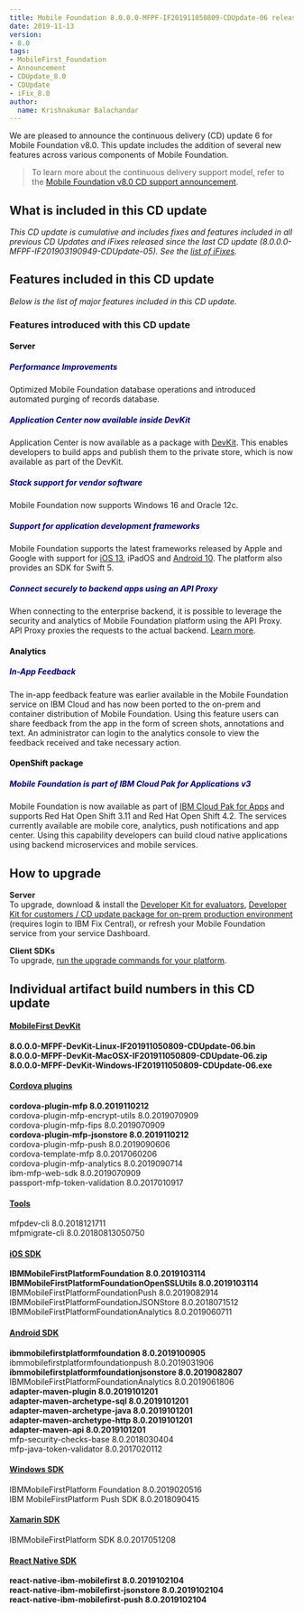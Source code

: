 ```yaml
---
title: Mobile Foundation 8.0.0.0-MFPF-IF201911050809-CDUpdate-06 released
date: 2019-11-13
version:
- 8.0
tags:
- MobileFirst_Foundation
- Announcement
- CDUpdate_8.0
- CDUpdate
- iFix_8.0
author:
  name: Krishnakumar Balachandar
---
```

We are pleased to announce the continuous delivery (CD) update 6 for Mobile Foundation v8.0. This update includes the addition of several new features across various components of Mobile Foundation.

>To learn more about the continuous delivery support model, refer to the [Mobile Foundation v8.0 CD support announcement](https://www-01.ibm.com/common/ssi/ShowDoc.wss?docURL=/common/ssi/rep_ca/0/897/ENUS217-390/index.html&request_locale=en).


## What is included in this CD update
*This CD update is cumulative and includes fixes and features included in all previous CD Updates and iFixes released since the last CD update (8.0.0.0-MFPF-IF201903190949-CDUpdate-05). See the [list of iFixes]({{site.baseurl}}/blog/2018/05/18/8-0-master-ifix-release/).*

## Features included in this CD update
*Below is the list of major features included in this CD update.*

### Features introduced with this CD update
>
#### <span style="color:Black">Server</span>
##### <span style="color:NAVY">**Performance Improvements**</span>
>
Optimized Mobile Foundation database operations and introduced automated purging of records database.
>
##### <span style="color:NAVY">**Application Center now available inside DevKit**</span>
>
Application Center is now available as a package with [DevKit]({{site.baseurl}}/downloads/). This enables developers to build apps and publish them to the private store, which is now available as part of the DevKit.
>
##### <span style="color:NAVY">**Stack support for vendor software**</span>
>
Mobile Foundation now supports Windows 16 and Oracle 12c.
>
##### <span style="color:NAVY">**Support for application development frameworks**</span>
>
Mobile Foundation supports the latest frameworks released by Apple and Google with support for [iOS 13]({{site.baseurl}}/blog/2019/09/19/IBM-MobileFoundation-iOS13/), iPadOS and [Android 10]({{site.baseurl}}/blog/2019/09/04/mobilefirst-android-Q/). The platform also provides an SDK for Swift 5.
>
##### <span style="color:NAVY">**Connect securely to backend apps using an API Proxy**</span>
>
When connecting to the enterprise backend, it is possible to leverage the security and analytics of Mobile Foundation platform using the API Proxy. API Proxy proxies the requests to the actual backend. [Learn more]({{site.baseurl}}/tutorials/en/foundation/8.0/digital-app-builder/api-proxy/).
>

>
#### <span style="color:Black">Analytics</span>
##### <span style="color:NAVY">**In-App Feedback**</span>
>
The in-app feedback feature was earlier available in the Mobile Foundation service on IBM Cloud and has now been ported to the on-prem and container distribution of Mobile Foundation. Using this feature users can share feedback from the app in the form of screen shots, annotations and text. An administrator can login to the analytics console to view the feedback received and take necessary action.
>

>
#### <span style="color:Black">OpenShift package</span>
##### <span style="color:NAVY">**Mobile Foundation is part of IBM Cloud Pak for Applications v3**</span>
>
Mobile Foundation is now available as part of [IBM Cloud Pak for Apps]({{site.baseurl}}/blog/2019/09/13/announcing-support-for-mf-on-rhocp/) and supports Red Hat Open Shift 3.11 and Red Hat Open Shift 4.2. The services currently available are mobile core, analytics, push notifications and app center. Using this capability developers can build cloud native applications using backend microservices and mobile services.
>

## How to upgrade
**Server**  
To upgrade, download &amp; install the [Developer Kit for evaluators]({{site.baseurl}}/downloads/), [Developer Kit for customers / CD update package for on-prem production environment](http://www.ibm.com/support/fixcentral/quickorder?product=ibm%2FOther+software%2FIBM+MobileFirst+Platform+Foundation&fixids=8.0.0.0-MFPF-IF201911050809-CDUpdate-06&source=SAR) (requires login to IBM Fix Central), or refresh your Mobile Foundation service from your service Dashboard.

**Client SDKs**  
To upgrade, [run the upgrade commands for your platform]({{site.baseurl}}/tutorials/en/foundation/8.0/application-development/sdk/).


## Individual artifact build numbers in this CD update

<div class="panel-group accordion" id="mfp-component-builds-IF201911050809" role="tablist">
    <div class="panel panel-default">
        <div class="panel-heading" role="tab" id="mfp-devkit-IF201911050809">
            <h4 class="panel-title">
                <a role="button" data-toggle="collapse" data-parent="#mfp-component-builds-IF201911050809" href="#collapse-mfp-devkit-IF201911050809" aria-expanded="true" aria-controls="collapse-mfp-devkit-IF201911050809"><b>MobileFirst DevKit</b></a>
            </h4>
        </div>
        <div id="collapse-mfp-devkit-IF201911050809" class="panel-collapse collapse" role="tabpanel" aria-labelledby="mfp-devkit-IF201911050809">
            <div class="panel-body">
                  <b>8.0.0.0-MFPF-DevKit-Linux-IF201911050809-CDUpdate-06.bin</b><br/>
                  <b>8.0.0.0-MFPF-DevKit-MacOSX-IF201911050809-CDUpdate-06.zip</b><br/>
                  <b>8.0.0.0-MFPF-DevKit-Windows-IF201911050809-CDUpdate-06.exe</b><br/>
            </div>
        </div>      
    </div>
    <div class="panel panel-default">
        <div class="panel-heading" role="tab" id="cordova-plugins-IF201911050809">
            <h4 class="panel-title">
                <a role="button" data-toggle="collapse" data-parent="#mfp-component-builds-IF201911050809" href="#collapse-cordova-plugins-IF201911050809" aria-expanded="true" aria-controls="collapse-cordova-plugins-IF201911050809"><b>Cordova plugins</b></a>
            </h4>
        </div>
        <div id="collapse-cordova-plugins-IF201911050809" class="panel-collapse collapse" role="tabpanel" aria-labelledby="cordova-plugins-IF201911050809">
            <div class="panel-body">
                  <b>cordova-plugin-mfp              8.0.2019110212</b><br/>
                  cordova-plugin-mfp-encrypt-utils   8.0.2019070909<br/>
                  cordova-plugin-mfp-fips            8.0.2019070909<br/>
                  <b>cordova-plugin-mfp-jsonstore      8.0.2019110212</b><br/>
                  cordova-plugin-mfp-push            8.0.2019090606<br/>
                  cordova-template-mfp               8.0.2017060206<br/>
                  cordova-plugin-mfp-analytics      8.0.2019090714<br/>
                  ibm-mfp-web-sdk                     8.0.2019070909<br/>
                  passport-mfp-token-validation      8.0.2017010917<br/>
            </div>
        </div>      
    </div>
    <div class="panel panel-default">
        <div class="panel-heading" role="tab" id="tools-IF201911050809">
            <h4 class="panel-title">
                <a role="button" data-toggle="collapse" data-parent="#mfp-component-builds-IF201911050809" href="#collapse-tools-IF201911050809" aria-expanded="true" aria-controls="collapse-tools-IF201911050809">Tools</a>
            </h4>
        </div>
        <div id="collapse-tools-IF201911050809" class="panel-collapse collapse" role="tabpanel" aria-labelledby="tools-IF201911050809">
            <div class="panel-body">
                  mfpdev-cli 8.0.2018121711<br/>
                  mfpmigrate-cli 8.0.20180813050750<br/>
            </div>
        </div>      
    </div>
    <div class="panel panel-default">
        <div class="panel-heading" role="tab" id="ios-sdk-IF201911050809">
            <h4 class="panel-title">
                <a role="button" data-toggle="collapse" data-parent="#mfp-component-builds-IF201911050809" href="#collapse-ios-sdk-IF201911050809" aria-expanded="true" aria-controls="collapse-ios-sdk-IF201911050809"><b>iOS SDK</b></a>
            </h4>
        </div>
        <div id="collapse-ios-sdk-IF201911050809" class="panel-collapse collapse" role="tabpanel" aria-labelledby="ios-sdk-IF201911050809">
            <div class="panel-body">
                    <b>IBMMobileFirstPlatformFoundation              8.0.2019103114</b><br/>
                    <b>IBMMobileFirstPlatformFoundationOpenSSLUtils   8.0.2019103114</b><br/>
                    IBMMobileFirstPlatformFoundationPush          8.0.2019082914<br/>
                    IBMMobileFirstPlatformFoundationJSONStore    8.0.2018071512<br/>
                    IBMMobileFirstPlatformFoundationAnalytics             8.0.2019060711<br/>
            </div>
        </div>      
    </div>
    <div class="panel panel-default">
        <div class="panel-heading" role="tab" id="android-sdk-IF201911050809">
            <h4 class="panel-title">
                <a role="button" data-toggle="collapse" data-parent="#mfp-component-builds-IF201911050809" href="#collapse-android-sdk-IF201911050809" aria-expanded="true" aria-controls="collapse-android-sdk-IF201911050809"><b>Android SDK</b></a>
            </h4>
        </div>
        <div id="collapse-android-sdk-IF201911050809" class="panel-collapse collapse" role="tabpanel" aria-labelledby="android-sdk-IF201911050809">
            <div class="panel-body">
                    <b>ibmmobilefirstplatformfoundation 8.0.2019100905</b><br/>
                    ibmmobilefirstplatformfoundationpush             8.0.2019031906<br/>
                    <b>ibmmobilefirstplatformfoundationjsonstore       8.0.2019082807</b><br/>
                    IBMMobileFirstPlatformFoundationAnalytics     8.0.2019061806<br/>
                    <b>adapter-maven-plugin               8.0.2019101201</b><br/>
                    <b>adapter-maven-archetype-sql       8.0.2019101201</b><br/>
                    <b>adapter-maven-archetype-java       8.0.2019101201</b><br/>
                    <b>adapter-maven-archetype-http       8.0.2019101201</b><br/>
                    <b>adapter-maven-api                  8.0.2019101201</b><br/>
                    mfp-security-checks-base          8.0.2018030404<br/>
                    mfp-java-token-validator          8.0.2017020112<br/>
            </div>
        </div>      
    </div>
    <div class="panel panel-default">
        <div class="panel-heading" role="tab" id="win-sdk-IF201911050809">
            <h4 class="panel-title">
                <a role="button" data-toggle="collapse" data-parent="#mfp-component-builds-IF201911050809" href="#collapse-win-sdk-IF201911050809" aria-expanded="true" aria-controls="collapse-win-sdk-IF201911050809">Windows SDK</a>
            </h4>
        </div>
        <div id="collapse-win-sdk-IF201911050809" class="panel-collapse collapse" role="tabpanel" aria-labelledby="win-sdk-IF201911050809">
            <div class="panel-body">
                    IBMMobileFirstPlatform Foundation 8.0.2019020516<br/>
                    IBM MobileFirstPlatform Push SDK  8.0.2018090415<br/>
            </div>
        </div>      
    </div>
    <div class="panel panel-default">
        <div class="panel-heading" role="tab" id="xamarin-sdk-IF201911050809">
            <h4 class="panel-title">
                <a role="button" data-toggle="collapse" data-parent="#mfp-component-builds-IF201911050809" href="#collapse-xamarin-sdk-IF201911050809" aria-expanded="true" aria-controls="collapse-xamarin-sdk-IF201911050809">Xamarin SDK</a>
            </h4>
        </div>
        <div id="collapse-xamarin-sdk-IF201911050809" class="panel-collapse collapse" role="tabpanel" aria-labelledby="xamarin-sdk-IF201911050809">
            <div class="panel-body">
                    IBMMobileFirstPlatform SDK 8.0.2017051208<br/>
            </div>
        </div>      
    </div>
    <div class="panel panel-default">
        <div class="panel-heading" role="tab" id="reactnative-sdk-IF201911050809">
            <h4 class="panel-title">
                <a role="button" data-toggle="collapse" data-parent="#mfp-component-builds-IF201911050809" href="#collapse-reactnative-sdk-IF201911050809" aria-expanded="true" aria-controls="collapse-reactnative-sdk-IF201911050809"><b>React Native SDK</b></a>
            </h4>
        </div>
        <div id="collapse-reactnative-sdk-IF201911050809" class="panel-collapse collapse" role="tabpanel" aria-labelledby="reactnative-sdk-IF201911050809">
            <div class="panel-body">
                    <b>react-native-ibm-mobilefirst 8.0.2019102104</b><br/>
                    <b>react-native-ibm-mobilefirst-jsonstore  8.0.2019102104</b><br/>
                    <b>react-native-ibm-mobilefirst-push 8.0.2019102104</b><br/>
            </div>
        </div>        
    </div>
</div>     
